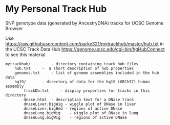 # My Personal Track Hub
SNP genotype data (generated by AncestryDNA) tracks for UCSC Genome Browser

Use https://raw.githubusercontent.com/parke321/mytrackhub/master/hub.txt in the UCSC Track Data Hub https://genome.ucsc.edu/cgi-bin/hgHubConnect to see this material.


    mytrackhub/ 		- directory containing track hub files
		hub.txt 	-  a short description of hub properties
		genomes.txt 	- list of genome assemblies included in the hub data
		hg19/ 		- directory of data for the hg19 (GRCh37) human assembly
			trackDb.txt 	- display properties for tracks in this directory
			dnase.html 	- description text for a DNase track 
			dnaseLiver.bigWig - wiggle plot of DNase in liver
			dnaseLiver.bigBed - regions of active DNase
        	dnaseLung.bigWig 	- wiggle plot of DNase in lung
        	dnaseLung.bigWig 	- regions of active DNase
